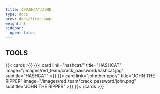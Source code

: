 ```yaml
---
title: 🔓HASHCAT/JOHN
type: docs
prev: docs/first-page
weight: 8
sidebar:
  open: false
---
```


## TOOLS

{{< cards >}}
  {{< card link="hashcat/" title="HASHCAT" image="/images/red_team/crack_password/hashcat.jpg" subtitle="HASHCAT" >}}
  {{< card link="johntheripper/" title="JOHN THE RIPPER" image="/images/red_team/crack_password/john.png" subtitle="JOHN THE RIPPER" >}}
{{< /cards >}}
